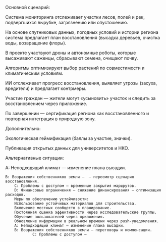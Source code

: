 Основной сценарий:

Система мониторинга отслеживает участки лесов, полей и рек, подвергшихся вырубке, загрязнению или опустошению.

На основе спутниковых данных, погодных условий и истории региона система предлагает план восстановления (высадка деревьев, очистка воды, возвращение флоры).

В проекте участвуют дроны и автономные роботы, которые высаживают саженцы, сбрасывают семена, очищают почву.

Алгоритмы оптимизируют выбор растений по совместимости и климатическим условиям.

ИИ отслеживает прогресс восстановления, выявляет угрозы (засуха, вредители) и предлагает контрмеры.

Участие граждан — жители могут «усыновить» участок и следить за восстановлением через приложение.

По завершении — сертификация региона как восстановленного и повторная интеграция в природную зону.

Дополнительно:

Экологическая геймификация (баллы за участие, значки).

Публикация открытых данных для университетов и НКО.

Альтернативные ситуации:

A: Неподходящий климат — изменение плана высадки.

	B: Возражения собственников земли —  — пересмотр сценария восстановления.
        C: Проблемы с доступом — временные закрытия маршрутов.
        D: Финансовые ограничения — снижение финансирования — оптимизация расходов.
        Меры по обеспечению устойчивости:
        Использование устойчивых материалов для строительства.
        Включение местных сообществ в планирование.
        Постоянная оценка эффективности через исследовательские группы.
        Обучение пользователей через приложения.
        Обновление информации в реальном времени через push-уведомления.
        A: Неподходящий климат — изменение плана высадки.
        B: Возражения собственников земли — переговоры и компенсации.
		        C: Проблемы с доступом —